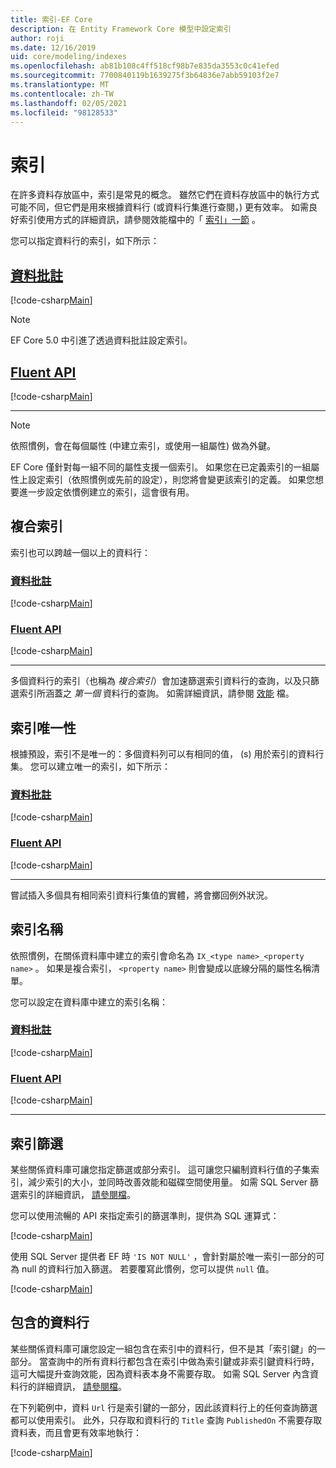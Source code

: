 ```yaml
---
title: 索引-EF Core
description: 在 Entity Framework Core 模型中設定索引
author: roji
ms.date: 12/16/2019
uid: core/modeling/indexes
ms.openlocfilehash: ab81b108c4ff518cf98b7e835da3553c0c41efed
ms.sourcegitcommit: 7700840119b1639275f3b64836e7abb59103f2e7
ms.translationtype: MT
ms.contentlocale: zh-TW
ms.lasthandoff: 02/05/2021
ms.locfileid: "98128533"
---
```

# <a name="indexes"></a>索引

在許多資料存放區中，索引是常見的概念。 雖然它們在資料存放區中的執行方式可能不同，但它們是用來根據資料行 (或資料行集進行查閱，) 更有效率。 如需良好索引使用方式的詳細資訊，請參閱效能檔中的「 [索引」一節](xref:core/performance/efficient-querying#use-indexes-properly) 。

您可以指定資料行的索引，如下所示：

## <a name="data-annotations"></a>[資料批註](#tab/data-annotations)

[!code-csharp[Main](../../../samples/core/Modeling/DataAnnotations/Index.cs?name=Index&highlight=1)]

> [!NOTE]
> EF Core 5.0 中引進了透過資料批註設定索引。

## <a name="fluent-api"></a>[Fluent API](#tab/fluent-api)

[!code-csharp[Main](../../../samples/core/Modeling/FluentAPI/Index.cs?name=Index&highlight=4)]

***

> [!NOTE]
> 依照慣例，會在每個屬性 (中建立索引，或使用一組屬性) 做為外鍵。
>
> EF Core 僅針對每一組不同的屬性支援一個索引。 如果您在已定義索引的一組屬性上設定索引（依照慣例或先前的設定），則您將會變更該索引的定義。 如果您想要進一步設定依慣例建立的索引，這會很有用。

## <a name="composite-index"></a>複合索引

索引也可以跨越一個以上的資料行：

### <a name="data-annotations"></a>[資料批註](#tab/data-annotations)

[!code-csharp[Main](../../../samples/core/Modeling/DataAnnotations/IndexComposite.cs?name=Composite&highlight=1)]

### <a name="fluent-api"></a>[Fluent API](#tab/fluent-api)

[!code-csharp[Main](../../../samples/core/Modeling/FluentAPI/IndexComposite.cs?name=Composite&highlight=4)]

***

多個資料行的索引（也稱為 *複合索引*）會加速篩選索引資料行的查詢，以及只篩選索引所涵蓋之 *第一個* 資料行的查詢。 如需詳細資訊，請參閱 [效能](xref:core/performance/efficient-querying#use-indexes-properly) 檔。

## <a name="index-uniqueness"></a>索引唯一性

根據預設，索引不是唯一的：多個資料列可以有相同的值， (s) 用於索引的資料行集。 您可以建立唯一的索引，如下所示：

### <a name="data-annotations"></a>[資料批註](#tab/data-annotations)

[!code-csharp[Main](../../../samples/core/Modeling/DataAnnotations/IndexUnique.cs?name=IndexUnique&highlight=1)]

### <a name="fluent-api"></a>[Fluent API](#tab/fluent-api)

[!code-csharp[Main](../../../samples/core/Modeling/FluentAPI/IndexUnique.cs?name=IndexUnique&highlight=5)]

***

嘗試插入多個具有相同索引資料行集值的實體，將會擲回例外狀況。

## <a name="index-name"></a>索引名稱

依照慣例，在關係資料庫中建立的索引會命名為 `IX_<type name>_<property name>` 。 如果是複合索引， `<property name>` 則會變成以底線分隔的屬性名稱清單。

您可以設定在資料庫中建立的索引名稱：

### <a name="data-annotations"></a>[資料批註](#tab/data-annotations)

[!code-csharp[Main](../../../samples/core/Modeling/DataAnnotations/IndexName.cs?name=IndexName&highlight=1)]

### <a name="fluent-api"></a>[Fluent API](#tab/fluent-api)

[!code-csharp[Main](../../../samples/core/Modeling/FluentAPI/IndexName.cs?name=IndexName&highlight=5)]

***

## <a name="index-filter"></a>索引篩選

某些關係資料庫可讓您指定篩選或部分索引。 這可讓您只編制資料行值的子集索引，減少索引的大小，並同時改善效能和磁碟空間使用量。 如需 SQL Server 篩選索引的詳細資訊， [請參閱檔](/sql/relational-databases/indexes/create-filtered-indexes)。

您可以使用流暢的 API 來指定索引的篩選準則，提供為 SQL 運算式：

[!code-csharp[Main](../../../samples/core/Modeling/FluentAPI/IndexFilter.cs?name=IndexFilter&highlight=5)]

使用 SQL Server 提供者 EF 時 `'IS NOT NULL'` ，會針對屬於唯一索引一部分的可為 null 的資料行加入篩選。 若要覆寫此慣例，您可以提供 `null` 值。

[!code-csharp[Main](../../../samples/core/Modeling/FluentAPI/IndexNoFilter.cs?name=IndexNoFilter&highlight=6)]

## <a name="included-columns"></a>包含的資料行

某些關係資料庫可讓您設定一組包含在索引中的資料行，但不是其「索引鍵」的一部分。 當查詢中的所有資料行都包含在索引中做為索引鍵或非索引鍵資料行時，這可大幅提升查詢效能，因為資料表本身不需要存取。 如需 SQL Server 內含資料行的詳細資訊， [請參閱檔](/sql/relational-databases/indexes/create-indexes-with-included-columns)。

在下列範例中，資料 `Url` 行是索引鍵的一部分，因此該資料行上的任何查詢篩選都可以使用索引。 此外，只存取和資料行的 `Title` 查詢 `PublishedOn` 不需要存取資料表，而且會更有效率地執行：

[!code-csharp[Main](../../../samples/core/Modeling/FluentAPI/IndexInclude.cs?name=IndexInclude&highlight=5-9)]

